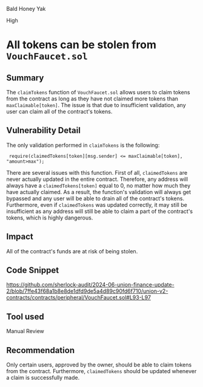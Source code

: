 Bald Honey Yak

High

# All tokens can be stolen from `VouchFaucet.sol`

## Summary
The `claimTokens` function of `VouchFaucet.sol` allows users to claim tokens from the contract as long as they have not claimed more tokens than `maxClaimable[token]`. The issue is that due to insufficient validation, any user can claim all of the contract's tokens.

## Vulnerability Detail
The only validation performed in `claimTokens` is the following:
```solidity
 require(claimedTokens[token][msg.sender] <= maxClaimable[token], "amount>max");
```

There are several issues with this function. First of all, `claimedTokens` are never actually updated in the entire contract. Therefore, any address will always have a `claimedTokens[token]` equal to 0, no matter how much they have actually claimed. As a result, the function's validation will always get bypassed and any user will be able to drain all of the contract's tokens.
Furthermore, even if `claimedTokens` was updated correctly, it may still be insufficient as any address will still be able to claim a part of the contract's tokens, which is highly dangerous.

## Impact
All of the contract's funds are at risk of being stolen.

## Code Snippet
https://github.com/sherlock-audit/2024-06-union-finance-update-2/blob/7ffe43f68a1b8e8de1dfd9de5a4d89c90fd6f710/union-v2-contracts/contracts/peripheral/VouchFaucet.sol#L93-L97

## Tool used

Manual Review

## Recommendation
Only certain users, approved by the owner, should be able to claim tokens from the contract. Furthermore, `claimedTokens` should be updated whenever a claim is successfully made.